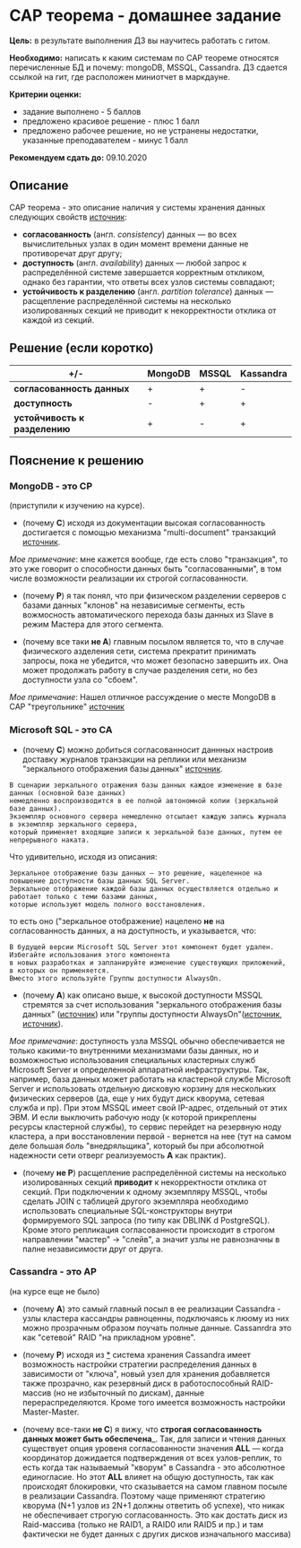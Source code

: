 # CAP теорема - домашнее задание

__Цель:__ в результате выполнения ДЗ вы научитесь работать с гитом.

__Необходимо:__ написать к каким системам по CAP теореме относятся перечисленные БД и почему: mongoDB, MSSQL, Cassandra. ДЗ сдается ссылкой на гит, где расположен миниотчет в маркдауне.

__Критерии оценки:__

- задание выполнено - 5 баллов
- предложено красивое решение - плюс 1 балл
- предложено рабочее решение, но не устранены недостатки, указанные преподавателем - минус 1 балл

__Рекомендуем сдать до:__ 09.10.2020

## Описание

CAP теорема - это описание наличия у системы хранения данных следующих свойств [источник](https://ru.wikipedia.org/wiki/Теорема_CAP):

* __согласованность__ (англ. _consistency_) данных — во всех вычислительных узлах в один момент времени данные не противоречат друг другу;
* __доступность__ (англ. _availability_) данных  — любой запрос к распределённой системе завершается корректным откликом, однако без гарантии, что ответы всех узлов системы совпадают;
* __устойчивость к разделению__ (англ. _partition tolerance_) данных — расщепление распределённой системы на несколько изолированных секций не приводит к некорректности отклика от каждой из секций.


## Решение (если коротко)


+/- | MongoDB | MSSQL | Kassandra
------------ | -------------| -------------| -------------
__согласованность данных__ | + | + | -
__доступность__ | - | + | +
__устойчивость к разделению__ | + | - | + | 


## Пояснение к решению

### MongoDB - это CP

(приступили к изучению на курсе). 

- (почему __C__) исходя из документации высокая согласованность достигается с помощью механизма "multi-document" транзакций [источник](https://www.mongodb.com/blog/post/multi-document-transactions). 

_Мое примечание_: мне кажется вообще, где есть слово "транзакция", то это уже говорит о способности данных быть "согласованными", в том числе возможности реализации их строгой согласованности.

- (почему __P__) я так понял, что при физическом разделении серверов с базами данных "клонов" на независимые сегменты, есть вожмосность автоматического перехода базы данных из Slave в режим Мастера для этого сегмента.  

- (почему все таки __не A__) главным посылом является то, что в случае физического азделения сети, система прекратит принимать запросы, пока не убедится, что может безопасно завершить их. Она может продолжать работу в случае разделения сети, но без доступности узла со "сбоем".

_Мое примечание_: Нашел отличное рассуждение о месте MongoDB в CAP "треугольнике" [источник](https://stackoverflow.com/a/44440201)

### Microsoft SQL - это CA

- (почему __C__) можно добиться  согласованносит даннных настроив доставку журналов транзакции на реплики или механизм "зеркального отображения базы данных" [источник](https://docs.microsoft.com/ru-ru/sql/database-engine/database-mirroring/database-mirroring-sql-server?view=sql-server-ver15).

```text
В сценарии зеркального отражения базы данных каждое изменение в базе данных (основной базе данных) 
немедленно воспроизводится в ее полной автономной копии (зеркальной базе данных). 
Экземпляр основного сервера немедленно отсылает каждую запись журнала в экземпляр зеркального сервера, 
который применяет входящие записи к зеркальной базе данных, путем ее непрерывного наката. 
```

Что удивительно, исходя из описания:

```text
Зеркальное отображение базы данных — это решение, нацеленное на повышение доступности базы данных SQL Server. 
Зеркальное отображение каждой базы данных осуществляется отдельно и работает только с теми базами данных, 
которые используют модель полного восстановления.
```

то есть оно ("зеркальное отображение) нацелено __не__ на согласованность данных, а на доступность, и указывается, что:

```text
В будущей версии Microsoft SQL Server этот компонент будет удален. Избегайте использования этого компонента 
в новых разработках и запланируйте изменение существующих приложений, в которых он применяется. 
Вместо этого используйте Группы доступности AlwaysOn.
```

- (почему __A__) как описано выше, к высокой доступности MSSQL стремятся за счет использования "зеркального отображения базы данных" ([источник](https://docs.microsoft.com/ru-ru/sql/database-engine/database-mirroring/database-mirroring-sql-server?view=sql-server-ver15)) или "группы доступности AlwaysOn"([источник](https://docs.microsoft.com/ru-ru/sql/database-engine/availability-groups/windows/overview-of-always-on-availability-groups-sql-server?view=sql-server-ver15), [источник](https://docs.microsoft.com/ru-ru/sql/database-engine/availability-groups/windows/always-on-availability-groups-sql-server?view=sql-server-ver15)). 

_Мое примечание_: доступность узла MSSQL обычно обеспечивается не только какими-то внутренними механизмами базы данных, но и возможностью использования специальных кластерных служб Microsoft Server и определенной аппаратной инфраструктуры. Так, например, база данных может работать на кластерной службе Microsoft Server и использовать отдельную дисковую корзину для нескольких физических серверов (да, еще у них будут диск кворума, сетевая служба и пр). При этом MSSQL имеет свой IP-адрес, отдельный от этих ЭВМ. И если выключить рабочую ноду (к которой прикреплены ресурсы кластерной службы), то сервис перейдет на резервную ноду кластера, а при восстановлении первой - вернется на нее (тут на самом деле большая _боль_ "внедряльщика", который бы при абсолютной надежности сети отверг реализуемость __A__ как практик).  

- (почему __не P__) расщепление распределённой системы на несколько изолированных секций __приводит__ к некорректности отклика от секций. При подключении к одному экземпляру MSSQL, чтобы сделать JOIN с таблицей другого экземпляра необходимо использовать специальные SQL-конструкторы внутри формируемого SQL запроса (по типу как DBLINK d PostgreSQL). Кроме этого репликация согласованности происходит в строгом направлении "мастер" -> "слейв", а значит узлы не равнозначны в палне независимости друг от друга.

### Cassandra - это AP

(на курсе еще не было) 

- (почему __A__) это самый главный посыл в ее реализации Cassandra - узлы кластера кассандры равноценны, подключаясь к люому из них можно прозрачным образом поучать полные данные. Cassanrdra это как "сетевой" RAID "на прикладном уровне". 

- (почему __P__) исходя из [\*](https://habr.com/ru/post/155115/) система хранения Cassandra имеет возможность настройки стратегии распределения данных в зависимости от "ключа", новый узел для хранения добавляется также прозрачно, как резервный диск в работоспособный RAID-массив (но не избыточный по дискам), данные перераспределяются. Кроме того имеется возможность настройки Master-Master.

- (почему все-таки __не C__) я вижу, что __строгая согласованность данных может быть обеспечена___. Так, для записи и чтения данных существует опция уровеня согласованности значения __ALL__ — когда координатор дожидается подтверждения от всех узлов-реплик, то есть когда так называемый "кворум" в Cassandra - это абсолютное единогласие. Но этот __ALL__ влияет на общую доступность, так как происходят блокировки, что сказывается на самом главном посыле в реализации Cassandra. Поэтому чаще применяют стратегию кворума (N+1 узлов из 2N+1 должны ответить об успехе), что никак не обеспечивает строгую согласованность. Это как достать диск из Raid-массива (только не RAID1, а RAID0 или RAID5 и пр.) и там фактически не будет данных с других дисков изначального массива)

## 
